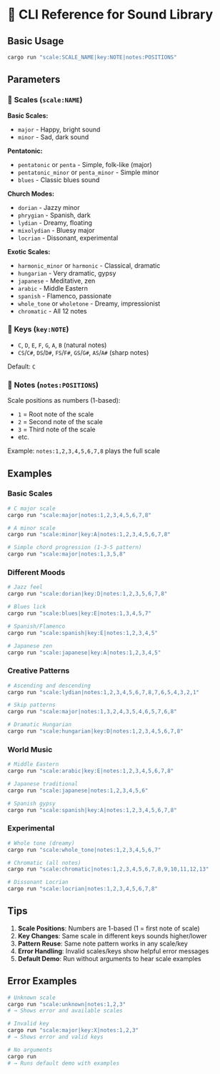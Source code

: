 # 🎹 CLI Reference for Sound Library

## Basic Usage

```bash
cargo run "scale:SCALE_NAME|key:NOTE|notes:POSITIONS"
```

## Parameters

### 🎼 **Scales** (`scale:NAME`)

**Basic Scales:**

- `major` - Happy, bright sound
- `minor` - Sad, dark sound

**Pentatonic:**

- `pentatonic` or `penta` - Simple, folk-like (major)
- `pentatonic_minor` or `penta_minor` - Simple minor
- `blues` - Classic blues sound

**Church Modes:**

- `dorian` - Jazzy minor
- `phrygian` - Spanish, dark
- `lydian` - Dreamy, floating
- `mixolydian` - Bluesy major
- `locrian` - Dissonant, experimental

**Exotic Scales:**

- `harmonic_minor` or `harmonic` - Classical, dramatic
- `hungarian` - Very dramatic, gypsy
- `japanese` - Meditative, zen
- `arabic` - Middle Eastern
- `spanish` - Flamenco, passionate
- `whole_tone` or `wholetone` - Dreamy, impressionist
- `chromatic` - All 12 notes

### 🎹 **Keys** (`key:NOTE`)

- `C`, `D`, `E`, `F`, `G`, `A`, `B` (natural notes)
- `CS`/`C#`, `DS`/`D#`, `FS`/`F#`, `GS`/`G#`, `AS`/`A#` (sharp notes)

Default: `C`

### 🎵 **Notes** (`notes:POSITIONS`)

Scale positions as numbers (1-based):

- `1` = Root note of the scale
- `2` = Second note of the scale
- `3` = Third note of the scale
- etc.

Example: `notes:1,2,3,4,5,6,7,8` plays the full scale

## Examples

### Basic Scales

```bash
# C major scale
cargo run "scale:major|notes:1,2,3,4,5,6,7,8"

# A minor scale
cargo run "scale:minor|key:A|notes:1,2,3,4,5,6,7,8"

# Simple chord progression (1-3-5 pattern)
cargo run "scale:major|notes:1,3,5,8"
```

### Different Moods

```bash
# Jazz feel
cargo run "scale:dorian|key:D|notes:1,2,3,5,6,7,8"

# Blues lick
cargo run "scale:blues|key:E|notes:1,3,4,5,7"

# Spanish/Flamenco
cargo run "scale:spanish|key:E|notes:1,2,3,4,5"

# Japanese zen
cargo run "scale:japanese|key:A|notes:1,2,3,4,5"
```

### Creative Patterns

```bash
# Ascending and descending
cargo run "scale:lydian|notes:1,2,3,4,5,6,7,8,7,6,5,4,3,2,1"

# Skip patterns
cargo run "scale:major|notes:1,3,2,4,3,5,4,6,5,7,6,8"

# Dramatic Hungarian
cargo run "scale:hungarian|key:D|notes:1,2,3,4,5,6,7,8"
```

### World Music

```bash
# Middle Eastern
cargo run "scale:arabic|key:E|notes:1,2,3,4,5,6,7,8"

# Japanese traditional
cargo run "scale:japanese|notes:1,2,3,4,5,6"

# Spanish gypsy
cargo run "scale:spanish|key:A|notes:1,2,3,4,5,6,7,8"
```

### Experimental

```bash
# Whole tone (dreamy)
cargo run "scale:whole_tone|notes:1,2,3,4,5,6,7"

# Chromatic (all notes)
cargo run "scale:chromatic|notes:1,2,3,4,5,6,7,8,9,10,11,12,13"

# Dissonant Locrian
cargo run "scale:locrian|notes:1,2,3,4,5,6,7,8"
```

## Tips

1. **Scale Positions**: Numbers are 1-based (1 = first note of scale)
2. **Key Changes**: Same scale in different keys sounds higher/lower
3. **Pattern Reuse**: Same note pattern works in any scale/key
4. **Error Handling**: Invalid scales/keys show helpful error messages
5. **Default Demo**: Run without arguments to hear scale examples

## Error Examples

```bash
# Unknown scale
cargo run "scale:unknown|notes:1,2,3"
# → Shows error and available scales

# Invalid key
cargo run "scale:major|key:X|notes:1,2,3"
# → Shows error and valid keys

# No arguments
cargo run
# → Runs default demo with examples
```
